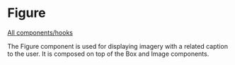 # Figure

[All components/hooks](../../README.md)

The Figure component is used for displaying imagery with a related caption to
the user. It is composed on top of the Box and Image components.
